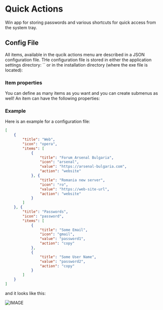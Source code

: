 # Quick Actions

Win app for storing passwords and various shortcuts for quick access from the system tray.

## Config File

All items, available in the qucik actions menu are described in a JSON configuration file. THe configuration file is stored in either the application settings directory: `` or in the installation directory (where the exe file is located): 

### Item properties

You can define as many items as you want and you can create submenus as well! An item can have the following properties:



### Example 

Here is an example for a configuration file:

```json
[
    {
        "title": "Web",
        "icon": "opera",
        "items": [
            {
                "title": "Forum Arsenal Bulgaria",
                "icon": "arsenal",
                "value": "https://arsenal-bulgaria.com",
                "action": "website"
            }, {
                "title": "Romania new server",
                "icon": "ro",
                "value": "https://web-site-url",
                "action": "website"
            }
        ]
    }, {
        "title": "Passwords",
        "icon": "password",
        "items": [
            {
                "title": "Some Email",
                "icon": "gmail",
                "value": "password1",
                "action": "copy"
            },
            {
                "title": "Some User Name",
                "value": "password2",
                "action": "copy"
            }
        ]
    }
]
```

and it looks like this:

![IMAGE](https://)
